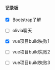 #### 记录板

- [x] Bootstrap了解
- [ ] olivia聊天
- [x] vue项目build失败1
- [ ] vue项目build失败2
- [ ] vue项目build失败3


